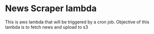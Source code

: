 # News Scraper lambda

This is aws lambda that will be triggered by a cron job. Objective of this lambda is to fetch news and upload to s3